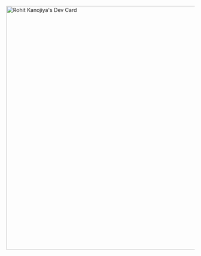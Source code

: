 <a href="https://app.daily.dev/rocky737"><img src="https://api.daily.dev/devcards/v2/4DstE9mlNylremOAS4ezR.png?r=xek&type=wide" width="652" alt="Rohit Kanojiya's Dev Card"/></a>
